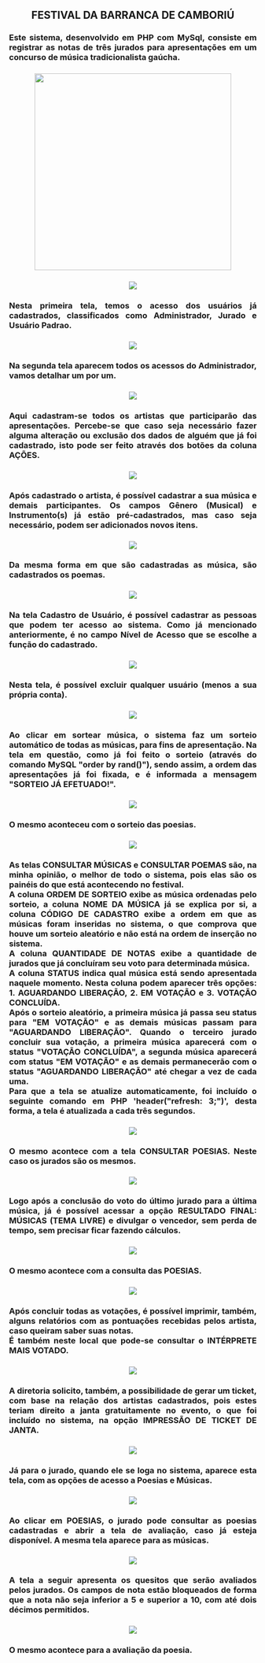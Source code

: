 
<html>
<body><h2 align=center> FESTIVAL DA BARRANCA DE CAMBORIÚ </h2>
  <h3 align=justify> Este sistema, desenvolvido em PHP com MySql, consiste em registrar as notas de três jurados para apresentações em um concurso de música tradicionalista gaúcha. </h3>
  <h3 align=center><img height="400" src="./imagens/troféu.jpeg"></h3>
  <h3 align=center><img src="./imagens/tela01.png"></h3>
  <h3 align=justify>Nesta primeira tela, temos o acesso dos usuários já cadastrados, classificados como Administrador, Jurado e Usuário Padrao.</h3>
  <h3 align=center><img src="./imagens/tela02.png"></h3>
  <h3 align=justify> Na segunda tela aparecem todos os acessos do Administrador, vamos detalhar um por um. </h3>
  <h3 align=center><img src="./imagens/tela03.png"></h3>
  <h3 align=justify>Aqui cadastram-se todos os artistas que participarão das apresentações. Percebe-se que caso seja necessário fazer alguma alteração ou exclusão dos dados de alguém que já foi cadastrado, isto pode ser feito através dos botões da coluna AÇÕES.</h3>
  <h3 align=center><img src="./imagens/tela04.png"></h3>
  <h3 align=justify>Após cadastrado o artista, é possível cadastrar a sua música e demais participantes. Os campos Gênero (Musical) e Instrumento(s) já estão pré-cadastrados, mas caso seja necessário, podem ser adicionados novos itens.</h3>
  <h3 align=center><img src="./imagens/tela05.png"></h3>
  <h3 align=justify> Da mesma forma em que são cadastradas as música, são cadastrados os poemas. </h3>
  <h3 align=center><img src="./imagens/tela06.png"></h3>
  <h3 align=justify>Na tela Cadastro de Usuário, é possível cadastrar as pessoas que podem ter acesso ao sistema. Como já mencionado anteriormente, é no campo Nível de Acesso que se escolhe a função do cadastrado.</h3>
  <h3 align=center><img src="./imagens/tela19.png"></h3>
  <h3 align=justify>Nesta tela, é possível excluir qualquer usuário (menos a sua própria conta).
  <h3 align=center><img src="./imagens/tela07.png"></h3>
  <h3 align=justify>Ao clicar em sortear música, o sistema faz um sorteio automático de todas as músicas, para fins de apresentação. Na tela em questão, como já foi feito o sorteio (através do comando MySQL "order by rand()"), sendo assim, a ordem das apresentações já foi fixada, e é informada a mensagem "SORTEIO JÁ EFETUADO!".</h3>
  <h3 align=center><img src="./imagens/tela08.png"></h3>
  <h3 align=justify>O mesmo aconteceu com o sorteio das poesias.</h3>
  <h3 align=center><img src="./imagens/tela09.png"></h3>
  <h3 align=justify>As telas CONSULTAR MÚSICAS e CONSULTAR POEMAS são, na minha opinião, o melhor de todo o sistema, pois elas são os painéis do que está acontecendo no festival.<br>
A coluna ORDEM DE SORTEIO exibe as música ordenadas pelo sorteio, a coluna NOME DA MÚSICA já se explica por si, a coluna CÓDIGO DE CADASTRO exibe a ordem em que as músicas foram inseridas no sistema, o que comprova que houve um sorteio aleatório e não está na ordem de inserção no sistema.<br>
A coluna QUANTIDADE DE NOTAS exibe a quantidade de jurados que já concluíram seu voto para determinada música.<br>
A coluna STATUS indica qual música está sendo apresentada naquele momento. Nesta coluna podem aparecer três opções: 1. AGUARDANDO LIBERAÇÃO, 2. EM VOTAÇÃO e 3. VOTAÇÃO CONCLUÍDA. <br> Após o sorteio aleatório, a primeira música já passa seu status para "EM VOTAÇÃO" e as demais músicas passam para "AGUARDANDO LIBERAÇÃO". Quando o terceiro jurado concluir sua votação, a primeira música aparecerá com o status "VOTAÇÃO CONCLUÍDA", a segunda música aparecerá com status "EM VOTAÇÃO" e as demais permanecerão com o status "AGUARDANDO LIBERAÇÃO" até chegar a vez de cada uma. <br> Para que a tela se atualize automaticamente, foi incluído o seguinte comando em PHP 'header("refresh: 3;")', desta forma, a tela é atualizada a cada três segundos. </h3>
  <h3 align=center><img src="./imagens/tela10.png"></h3>
  <h3 align=justify>O mesmo acontece com a tela CONSULTAR POESIAS. Neste caso os jurados são os mesmos.</h3>
  <h3 align=center><img src="./imagens/tela11.png"></h3>
  <h3 align=justify><b>Logo após a conclusão do voto do último jurado para a última música, já é possível acessar a opção RESULTADO FINAL: MÚSICAS (TEMA LIVRE) e divulgar o vencedor, sem perda de tempo, sem precisar ficar fazendo cálculos.</b></h3>
  <h3 align=center><img src="./imagens/tela12.png"></h3>
  <h3 align=justify>O mesmo acontece com a consulta das POESIAS.</h3>
  <h3 align=center><img src="./imagens/tela13.png"></h3>
  <h3 align=justify>Após concluir todas as votações, é possível imprimir, também, alguns relatórios com as pontuações recebidas pelos artista, caso queiram saber suas notas. <br> É também neste local que pode-se consultar o INTÉRPRETE MAIS VOTADO.</h3>
  <h3 align=center><img src="./imagens/tela14.png"></h3>
  <h3 align=justify>A diretoria solicito, também, a possibilidade de gerar um ticket, com base na relação dos artistas cadastrados, pois estes teriam direito a janta gratuitamente no evento, o que foi incluído no sistema, na opção IMPRESSÃO DE TICKET DE JANTA.</h3>
  <h3 align=center><img src="./imagens/tela15.png"></h3>
  <h3 align=justify>Já para o jurado, quando ele se loga no sistema, aparece esta tela, com as opções de acesso a Poesias e Músicas.</h3>
  <h3 align=center><img src="./imagens/tela16.png"></h3>
  <h3 align=justify>Ao clicar em POESIAS, o jurado pode consultar as poesias cadastradas e abrir a tela de avaliação, caso já esteja disponível. A mesma tela aparece para as músicas.
  <h3 align=center><img src="./imagens/tela17.png"></h3>
  <h3 align=justify>A tela a seguir apresenta os quesitos que serão avaliados pelos jurados. Os campos de nota estão bloqueados de forma que a nota não seja inferior a 5 e superior a 10, com até dois décimos permitidos.</h3>
  <h3 align=center><img src="./imagens/tela18.png"></h3>
    <h3 align=justify> O mesmo acontece para a avaliação da poesia. </h3>
  </html>
